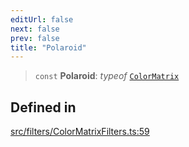 ```yaml
---
editUrl: false
next: false
prev: false
title: "Polaroid"
---
```


> `const` **Polaroid**: *typeof* [`ColorMatrix`](/api/namespaces/filters/classes/colormatrix/)

## Defined in

[src/filters/ColorMatrixFilters.ts:59](https://github.com/fabricjs/fabric.js/blob/v6.0.0-rc4/src/filters/ColorMatrixFilters.ts#L59)
